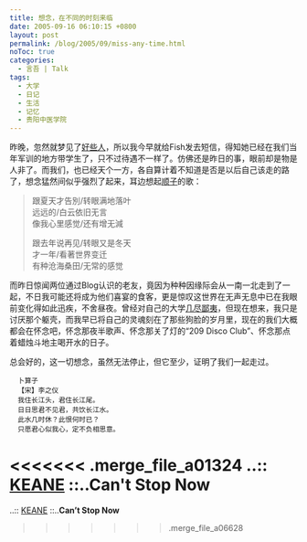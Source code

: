 ```yaml
---
title: 想念，在不同的时刻来临
date: 2005-09-16 06:10:15 +0800
layout: post
permalink: /blog/2005/09/miss-any-time.html
noToc: true
categories:
  - 言吾 | Talk
tags:
  - 大学
  - 日记
  - 生活
  - 记忆
  - 贵阳中医学院
---
```

昨晚，忽然就梦见了[好些人][1]，所以我今早就给Fish发去短信，得知她已经在我们当年军训的地方带学生了，只不过待遇不一样了。仿佛还是昨日的事，眼前却是物是人非了。而我们，也已经天个一方，各自算计着不知道是否是以后自己该走的路了，想念猛然间似乎强烈了起来，耳边想起[顺子][2]的歌：

> 跟夏天才告別/转眼满地落叶  
> 远远的/白云依旧无言  
> 像我心里感觉/还有增无減  
>   
> 跟去年说再见/转眼又是冬天  
> 才一年/看著世界变迁  
> 有种沧海桑田/无常的感觉

而昨日惊闻两位通过Blog认识的老友，竟因为种种因缘际会从一南一北走到了一起，不日我可能还将成为他们喜宴的食客，更是惊叹这世界在无声无息中已在我眼前变化得如此迅疾，不舍昼夜。曾经对自己的大学[几尽鄙夷][3]，但现在想来，我只是讨厌那个躯壳，而我早已将自己的灵魂刻在了那些狗脸的岁月里，现在的我们大概都会在怀念吧，怀念那夜半歌声、怀念那关了灯的“209 Disco Club”、怀念那点着蜡烛斗地主喝开水的日子。

总会好的，这一切想念，虽然无法停止，但它至少，证明了我们一起走过。

<!--more-->

      卜算子  
      【宋】李之仪  
      我住长江头，君住长江尾。  
      日日思君不见君，共饮长江水。  
      此水几时休？此恨何时已？  
      只愿君心似我心，定不负相思意。

<<<<<<< .merge_file_a01324
..:: [KEANE][4] ::..**Can't Stop Now**
=======
..:: [KEANE][4] ::..**Can&#8217;t Stop Now**
>>>>>>> .merge_file_a06628


 [1]: http://alumni.chinaren.com/class/class_index.jsp?classuuid=2917034545012212546 "永远的医法01"
 [2]: http://chenjun.com/old/post/Shunza_Dear_Friend.html "顺子《Dear Friend》"
 [3]: http://chenjun.com/blog/2005/05/for-the-forgetting-memories.html "祝你一路顺风—为了忘却的纪念"
 [4]: http://www.keanemusic.com/ "..:: KEANE ::.."